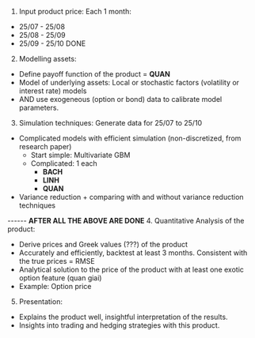 1. Input product price: Each 1 month:
 - 25/07 - 25/08
 - 25/08 - 25/09 
 - 25/09 - 25/10 DONE

2. Modelling assets:
- Define payoff function of the product = **QUAN**
- Model of underlying assets: Local or stochastic factors (volatility or interest rate) models 
- AND use exogeneous (option or bond) data to calibrate model parameters.

3. Simulation techniques: Generate data for 25/07 to 25/10
- Complicated models with efficient simulation (non-discretized, from research paper) 
    - Start simple: Multivariate GBM
    - Complicated: 1 each 
        - **BACH**
        - **LINH**
        - **QUAN**
- Variance reduction + comparing with and without variance reduction techniques


------ **AFTER ALL THE ABOVE ARE DONE**
4. Quantitative Analysis of the product:
- Derive prices and Greek values (???) of the product
- Accurately and efficiently, backtest at least 3 months. Consistent with the true prices = RMSE
- Analytical solution to the price of the product with at least one exotic option feature (quan giai)
 - Example: Option price 

5. Presentation:
- Explains the product well, insightful interpretation of the results.
- Insights into trading and hedging strategies with this product.

